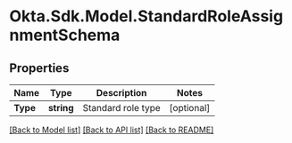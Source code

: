 # Okta.Sdk.Model.StandardRoleAssignmentSchema

## Properties

Name | Type | Description | Notes
------------ | ------------- | ------------- | -------------
**Type** | **string** | Standard role type | [optional] 

[[Back to Model list]](../README.md#documentation-for-models) [[Back to API list]](../README.md#documentation-for-api-endpoints) [[Back to README]](../README.md)

